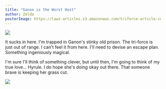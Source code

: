 ```yaml
---
title: "Ganon is the Worst Host"
author: Zelda
posterImage: https://laws-articles.s3.amazonaws.com/triforce-article-cover.jpg
---
```


![](https://laws-articles.s3.amazonaws.com/article-zelda-1.jpg)

It sucks in here. I'm trapped in Ganon's stinky old prison. The tri-force is just out of range. I can't feel it from here. I'll need to devise an escape plan. Something ingeniously magical.

I'm sure I'll think of something clever, but until then, I'm going to think of my true love... Hyrule. I do hope she's doing okay out there. That someone brave is keeping her grass cut.

![](https://laws-articles.s3.amazonaws.com/article-zelda-2.jpg)
